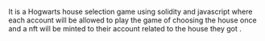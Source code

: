 It is a Hogwarts house selection game using solidity and javascript where each account will be allowed to play the game of choosing the house once and a nft will be minted to their account related to the house they got .
